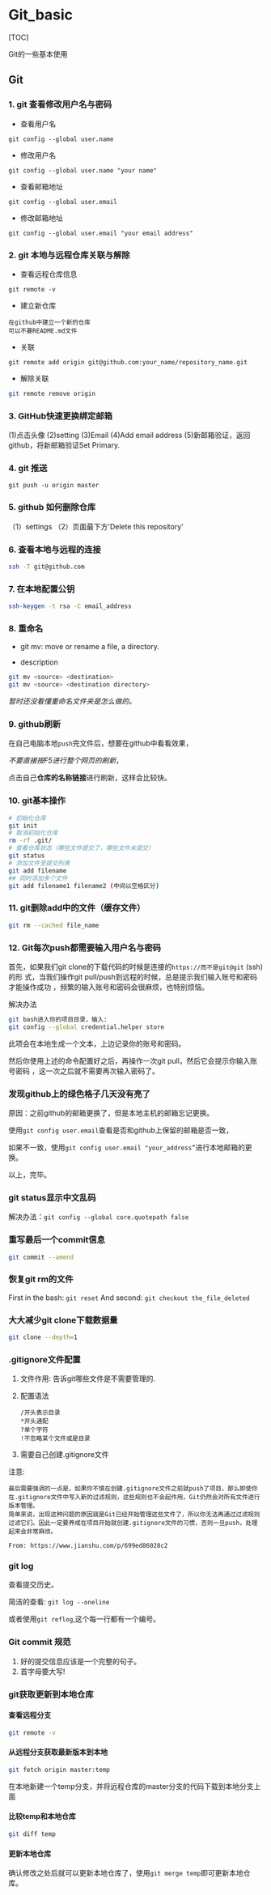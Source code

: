 # Git_basic

[TOC]

Git的一些基本使用

## Git

### 1. git 查看修改用户名与密码

- 查看用户名

```git
git config --global user.name
```

- 修改用户名

```git
git config --global user.name "your name"
```

- 查看邮箱地址

```git
git config --global user.email
```

- 修改邮箱地址

```git
git config --global user.email "your email address"
```

### 2. git 本地与远程仓库关联与解除

- 查看远程仓库信息

```git
git remote -v
```

- 建立新仓库

```git
在github中建立一个新的仓库
可以不要README.md文件
```

- 关联

```git
git remote add origin git@github.com:your_name/repository_name.git
```

- 解除关联

```bash
git remote remove origin
```

### 3. GitHub快速更换绑定邮箱

(1)点击头像
(2)setting
(3)Email
(4)Add email address
(5)新邮箱验证，返回github，将新邮箱验证Set Primary.

### 4. git 推送

```git
git push -u origin master
```

### 5. github 如何删除仓库

（1）settings
（2）页面最下方'Delete this repository'

### 6. 查看本地与远程的连接

```bash
ssh -T git@github.com
```

### 7. 在本地配置公钥

```bash
ssh-keygen -t rsa -C email_address
```

### 8. 重命名

- git mv: move or rename a file, a directory.

- description

```bash
git mv <source> <destination>
git mv <source> <destination directory>
```

*暂时还没看懂重命名文件夹是怎么做的。*

### 9. github刷新

在自己电脑本地`push`完文件后，想要在github中看看效果，

*不要直接按F5进行整个网页的刷新*，

点击自己**仓库的名称链接**进行刷新，这样会比较快。

### 10. git基本操作

```bash
# 初始化仓库
git init
# 取消初始化仓库
rm -rf .git/
# 查看仓库状态（哪些文件提交了，哪些文件未提交）
git status
# 添加文件至提交列表
git add filename
## 同时添加多个文件
git add filename1 filename2 (中间以空格区分)
```

### 11. git删除add中的文件（缓存文件）

```bash
git rm --cached file_name
```

### 12. Git每次push都需要输入用户名与密码

首先，如果我们git clone的下载代码的时候是连接的`https://而不是git@git` (ssh)的形
式，当我们操作git pull/push到远程的时候，总是提示我们输入账号和密码才能操作成功
，频繁的输入账号和密码会很麻烦，也特别烦恼。

解决办法

```bash
git bash进入你的项目目录，输入:
git config --global credential.helper store
```

此项会在本地生成一个文本，上边记录你的账号和密码。

然后你使用上述的命令配置好之后，再操作一次git pull，然后它会提示你输入账号密码
，这一次之后就不需要再次输入密码了。

### 发现github上的绿色格子几天没有亮了

原因：之前github的邮箱更换了，但是本地主机的邮箱忘记更换。

使用`git config user.email`查看是否和github上保留的邮箱是否一致，

如果不一致，使用`git config user.email "your_address”`进行本地邮箱的更换。

以上，完毕。

### git status显示中文乱码

解决办法：`git config --global core.quotepath false`

### 重写最后一个commit信息

```bash
git commit --amend
```

### 恢复git rm的文件

First in the bash: `git reset`
And second: `git checkout the_file_deleted`

### 大大减少git clone下载数据量

```bash
git clone --depth=1
```

### .gitignore文件配置

1. 文件作用: 告诉git哪些文件是不需要管理的.
2. 配置语法

    ```text
    /开头表示目录
    *开头通配
    ?单个字符
    !不忽略某个文件或是目录
    ```

3. 需要自己创建.gitignore文件

注意:

```text
最后需要强调的一点是，如果你不慎在创建.gitignore文件之前就push了项目，那么即使你在.gitignore文件中写入新的过滤规则，这些规则也不会起作用，Git仍然会对所有文件进行版本管理。
简单来说，出现这种问题的原因就是Git已经开始管理这些文件了，所以你无法再通过过滤规则过滤它们。因此一定要养成在项目开始就创建.gitignore文件的习惯，否则一旦push，处理起来会非常麻烦。

From: https://www.jianshu.com/p/699ed86028c2
```

### git log

查看提交历史。

简洁的查看: `git log --oneline`

或者使用`git reflog`,这个每一行都有一个编号。

### Git commit 规范

1. 好的提交信息应该是一个完整的句子。
2. 首字母要大写!

### git获取更新到本地仓库

#### 查看远程分支

```bash
git remote -v
```

#### 从远程分支获取最新版本到本地

```bash
git fetch origin master:temp
```

在本地新建一个temp分支，并将远程仓库的master分支的代码下载到本地分支上面

#### 比较temp和本地仓库

```bash
git diff temp
```

#### 更新本地仓库

确认修改之处后就可以更新本地仓库了，使用`git merge temp`即可更新本地仓库。

